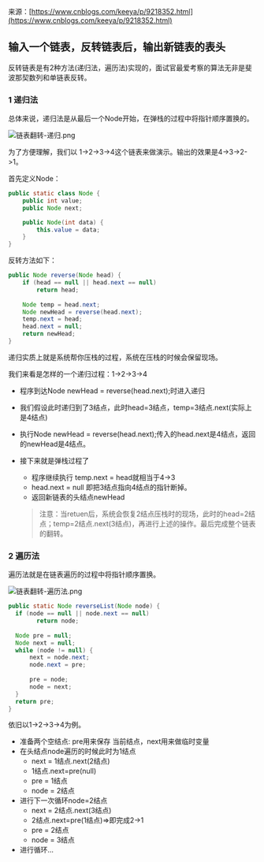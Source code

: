 来源：[https://www.cnblogs.com/keeya/p/9218352.html](https://www.cnblogs.com/keeya/p/9218352.html)

## 输入一个链表，反转链表后，输出新链表的表头

反转链表是有2种方法(递归法，遍历法)实现的，面试官最爱考察的算法无非是斐波那契数列和单链表反转。

### 1 递归法
总体来说，递归法是从最后一个Node开始，在弹栈的过程中将指针顺序置换的。

![链表翻转-递归.png](https://i.loli.net/2019/08/25/V5ncUhJY3mDZAQT.png)

为了方便理解，我们以 1->2->3->4这个链表来做演示。输出的效果是4->3->2->1。

首先定义Node：

```java
public static class Node {
    public int value;
    public Node next;

    public Node(int data) {
        this.value = data;
    }
}
```

反转方法如下：

```java
public Node reverse(Node head) {
    if (head == null || head.next == null)
        return head;
        
    Node temp = head.next;
    Node newHead = reverse(head.next);
    temp.next = head;
    head.next = null;
    return newHead;
}
```
递归实质上就是系统帮你压栈的过程，系统在压栈的时候会保留现场。

我们来看是怎样的一个递归过程：1->2->3->4

- 程序到达Node newHead = reverse(head.next);时进入递归
- 我们假设此时递归到了3结点，此时head=3结点，temp=3结点.next(实际上是4结点)
- 执行Node newHead = reverse(head.next);传入的head.next是4结点，返回的newHead是4结点。
- 接下来就是弹栈过程了
   - 程序继续执行 temp.next = head就相当于4->3
   - head.next = null 即把3结点指向4结点的指针断掉。
   - 返回新链表的头结点newHead
   
   > 注意：当retuen后，系统会恢复2结点压栈时的现场，此时的head=2结点；temp=2结点.next(3结点)，再进行上述的操作。最后完成整个链表的翻转。

### 2 遍历法
遍历法就是在链表遍历的过程中将指针顺序置换。

![链表翻转-遍历法.png](https://i.loli.net/2019/08/25/34rjTqkNh8AQyu5.png)

```java
public static Node reverseList(Node node) {
  if (node == null || node.next == null)
        return node;
        
  Node pre = null;
  Node next = null;
  while (node != null) {
      next = node.next;
      node.next = pre;
      
      pre = node;
      node = next;
  }
  return pre;
}
```

依旧以1->2->3->4为例。

- 准备两个空结点: pre用来保存 当前结点，next用来做临时变量
- 在头结点node遍历的时候此时为1结点
  - next = 1结点.next(2结点)
  - 1结点.next=pre(null)
  - pre = 1结点
  - node = 2结点
- 进行下一次循环node=2结点
  - next = 2结点.next(3结点)
  - 2结点.next=pre(1结点)=>即完成2->1
  - pre = 2结点
  - node = 3结点
- 进行循环...
